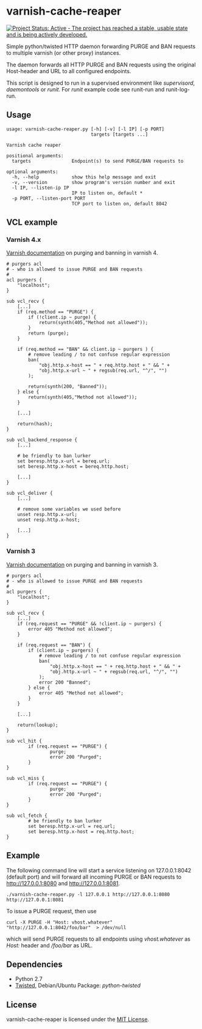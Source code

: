 # varnish-cache-reaper

[![Project Status: Active - The project has reached a stable, usable state and is being actively developed.](http://www.repostatus.org/badges/0.1.0/active.svg)](http://www.repostatus.org/#active)

Simple python/twisted HTTP daemon forwarding PURGE and BAN requests to multiple varnish (or other proxy) instances.

The daemon forwards all HTTP PURGE and BAN requests using the original Host-header and URL to all configured endpoints.

This script is designed to run in a supervised environment like *supervisord*, *daemontools* or *runit*.
For *runit* example code see runit-run and runit-log-run.

## Usage

```
usage: varnish-cache-reaper.py [-h] [-v] [-l IP] [-p PORT]
                               targets [targets ...]

Varnish cache reaper

positional arguments:
  targets               Endpoint(s) to send PURGE/BAN requests to

optional arguments:
  -h, --help            show this help message and exit
  -v, --version         show program's version number and exit
  -l IP, --listen-ip IP
                        IP to listen on, default *
  -p PORT, --listen-port PORT
                        TCP port to listen on, default 8042
```

## VCL example

### Varnish 4.x

[Varnish documentation](https://www.varnish-cache.org/docs/4.1/users-guide/purging.html) on purging and banning in varnish 4.

```VCL
# purgers acl
# - who is allowed to issue PURGE and BAN requests
# 
acl purgers {
	"localhost";
}

sub vcl_recv {
	[...]
    if (req.method == "PURGE") {
        if (!client.ip ~ purge) {
            return(synth(405,"Method not allowed"));
        }
        return (purge);
    }

    if (req.method == "BAN" && client.ip ~ purgers ) {
        # remove leading / to not confuse regular expression
        ban(
            "obj.http.x-host == " + req.http.host + " && " +
            "obj.http.x-url ~ " + regsub(req.url, "^/", "")
        );

        return(synth(200, "Banned"));
    } else {
        return(synth(405,"Method not allowed"));
    }

	[...]

	return(hash);
}

sub vcl_backend_response {
    [...]

	# be friendly to ban lurker
	set beresp.http.x-url = bereq.url;
	set beresp.http.x-host = bereq.http.host;
	
	[...]
}

sub vcl_deliver {
    [...]
	
	# remove some variables we used before
	unset resp.http.x-url;
	unset resp.http.x-host;
	
    [...]
}

```

### Varnish 3

[Varnish documentation](https://www.varnish-cache.org/docs/3.0/tutorial/purging.html) on purging and banning in varnish 3.

```VCL
# purgers acl
# - who is allowed to issue PURGE and BAN requests
# 
acl purgers {
	"localhost";
}

sub vcl_recv {
	[...]
	if (req.request == "PURGE" && !client.ip ~ purgers) {	
		error 405 "Method not allowed";
	}

	if (req.request == "BAN") {
		if (client.ip ~ purgers) {
			# remove leading / to not confuse regular expression
			ban(
				"obj.http.x-host == " + req.http.host + " && " +
				"obj.http.x-url ~ " + regsub(req.url, "^/", "")
			);
			error 200 "Banned";
		} else {
			error 405 "Method not allowed";
		}
	}

	[...]

	return(lookup);
}

sub vcl_hit {
        if (req.request == "PURGE") {
                purge;
                error 200 "Purged";
        }
}

sub vcl_miss {
        if (req.request == "PURGE") {
                purge;
                error 200 "Purged";
        }
}

sub vcl_fetch {
        # be friendly to ban lurker
        set beresp.http.x-url = req.url;
        set beresp.http.x-host = req.http.host;
}

```

## Example

The following command line will start a service listening on 127.0.0.1:8042 (default port) and will forward all incoming PURGE or BAN
requests to http://127.0.0.1:8080 and http://127.0.0.1:8081.

```
./varnish-cache-reaper.py -l 127.0.0.1 http://127.0.0.1:8080 http://127.0.0.1:8081
```

To issue a PURGE request, then use
```
curl -X PURGE -H "Host: vhost.whatever" "http://127.0.0.1:8042/foo/bar"  > /dev/null
```

which will send PURGE requests to all endpoints using *vhost.whatever* as *Host:* header and */foo/bar* as URL.

## Dependencies

* Python 2.7
* [Twisted](http://twistedmatrix.com/trac/wiki/Downloads), Debian/Ubuntu Package: *python-twisted*

## License

varnish-cache-reaper is licensed under the [MIT License](http://opensource.org/licenses/MIT).

